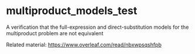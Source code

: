 # multiproduct_models_test
A verification that the full-expression and direct-substitution models for the multiproduct problem are not equivalent

Related material: https://www.overleaf.com/read/nbxwpsqshfpb
